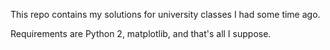 This repo contains my solutions for university classes I had some time ago.

Requirements are Python 2, matplotlib, and that's all I suppose.
